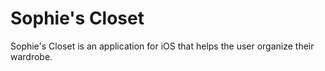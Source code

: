 # Sophie's Closet
Sophie's Closet is an application for iOS that helps the user organize their wardrobe.


